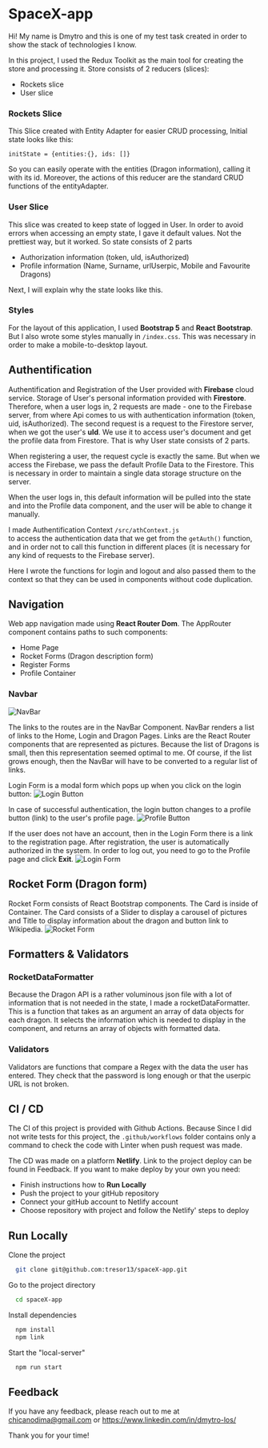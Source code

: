 # SpaceX-app

Hi! My name is Dmytro and this is one of my test task created in order to show the stack of technologies I know.

In this project, I used the Redux Toolkit as the main tool for creating the store and processing it.
Store consists of 2 reducers (slices):

- Rockets slice
- User slice

### Rockets Slice

This Slice created with Entity Adapter for easier CRUD processing,
Initial state looks like this:

`initState = {entities:{}, ids: []} `

So you can easily operate with the entities (Dragon information),
calling it with its id. Moreover, the actions of this reducer are the standard CRUD functions of the entityAdapter.

### User Slice

This slice was created to keep state of logged in User.
In order to avoid errors when accessing an empty state, I gave it default values. Not the prettiest way, but it worked.
So state consists of 2 parts

- Authorization information (token, uId, isAuthorized)
- Profile information (Name, Surname, urlUserpic, Mobile and Favourite Dragons)

Next, I will explain why the state looks like this.

### Styles

For the layout of this application, I used **Bootstrap 5** and **React Bootstrap**.
But I also wrote some styles manually in `/index.css`.
This was necessary in order to make a mobile-to-desktop layout.

## Authentification

Authentification and Registration of the User provided with **Firebase** cloud service.
Storage of User's personal information provided with **Firestore**.
Therefore, when a user logs in, 2 requests are made - one to the Firebase server, from where Api comes to us with authentication information (token, uid, isAuthorized). The second request is a request to the Firestore server, when we got the user's **uId**. We use it to access user's document and get the profile data from Firestore.
That is why User state consists of 2 parts.

When registering a user, the request cycle is exactly the same. But when we access the Firebase, we pass the default Profile Data to the Firestore. This is necessary in order to maintain a single data storage structure on the server.

When the user logs in, this default information will be pulled into the state and into the Profile data component, and the user will be able to change it manually.

I made Authentification Context `/src/athContext.js`  
to access the authentication data that we get from the `getAuth()` function, and in order not to call this function in different places (it is necessary for any kind of requests to the Firebase server).

Here I wrote the functions for login and logout and also passed them to the context so that they can be used in components without code duplication.

## Navigation

Web app navigation made using **React Router Dom**.
The AppRouter component contains paths to such components:

- Home Page
- Rocket Forms (Dragon description form)
- Register Forms
- Profile Container

### Navbar

![NavBar](https://i.ibb.co/NYYdvvC/2022-10-05-12-54-39.png)

The links to the routes are in the NavBar Component. NavBar renders a list of links to the Home, Login and Dragon Pages.
Links are the React Router components that are represented as pictures.
Because the list of Dragons is small, then this representation seemed optimal to me. Of course, if the list grows enough, then the NavBar will have to be converted to a regular list of links.

Login Form is a modal form which pops up when you click on the login button: ![Login Button](https://i.ibb.co/zs9G3cD/2022-10-05-12-46-33.png)

In case of successful authentication, the login button changes to a profile button (link) to the user's profile page. ![Profile Button](https://i.ibb.co/DtD7FNN/2022-10-05-12-49-34.png)

If the user does not have an account, then in the Login Form there is a link to the registration page.
After registration, the user is automatically authorized in the system. In order to log out, you need to go to the Profile page and click **Exit**.
![Login Form](https://i.ibb.co/TPmS7r9/2022-10-05-13-05-08.png)

## Rocket Form (Dragon form)

Rocket Form consists of React Bootstrap components.
The Card is inside of Container. The Card consists of a Slider to display a carousel of pictures and Title to display information about the dragon and button link to Wikipedia.
![Rocket Form](https://i.ibb.co/y0w1HNM/2022-10-05-13-49-06.png)

## Formatters & Validators

### RocketDataFormatter

Because the Dragon API is a rather voluminous json file with a lot of
information that is not needed in the state, I made a rocketDataFormatter. This is a function that takes as an argument an array of data objects for each dragon.
It selects the information which is needed to display in the component, and returns an array of objects with formatted data.

### Validators

Validators are functions that compare a Regex with the data the user has entered. They check that the password is long enough or that the userpic URL is not broken.

## CI / CD

The CI of this project is provided with Github Actions.
Because Since I did not write tests for this project, the `.github/workflows` folder contains only a command to check the code with Linter when push request was made.

The CD was made on a platform **Netlify**.
Link to the project deploy can be found in Feedback.
If you want to make deploy by your own you need:

- Finish instructions how to **Run Locally**
- Push the project to your gitHub repository
- Connect your gitHub account to Netlify account
- Choose repository with project and follow the Netlify' steps to deploy

## Run Locally

Clone the project

```bash
  git clone git@github.com:tresor13/spaceX-app.git
```

Go to the project directory

```bash
  cd spaceX-app
```

Install dependencies

```bash
  npm install
  npm link
```

Start the "local-server"

```bash
  npm run start
```

## Feedback

If you have any feedback, please reach out to me at chicanodima@gmail.com
or https://www.linkedin.com/in/dmytro-los/

Thank you for your time!
